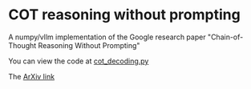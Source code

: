 # COT reasoning without prompting

A numpy/vllm implementation of the Google research paper "Chain-of-Thought Reasoning Without Prompting"

You can view the code at [cot_decoding.py](./src/cot_decoding.py)

The [ArXiv link](https://arxiv.org/pdf/2402.10200.pdf)